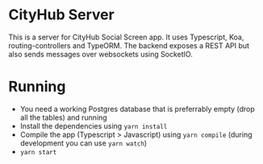 # CityHub Server
This is a server for CityHub Social Screen app. It uses Typescript, Koa, routing-controllers and TypeORM. The backend exposes a REST API but also sends messages over websockets using SocketIO.

# Running
* You need a working Postgres database that is preferrably empty (drop all the tables) and running 
* Install the dependencies using `yarn install`
* Compile the app (Typescript > Javascript) using `yarn compile` (during development you can use `yarn watch`)
* `yarn start`
